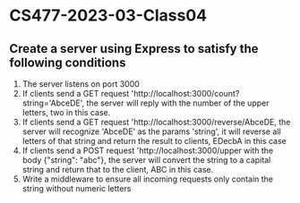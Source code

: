 # CS477-2023-03-Class04
## Create a server using Express to satisfy the following conditions
1. The server listens on port 3000
2. If clients send a GET request 'http://localhost:3000/count?string='AbceDE', the server will reply with the number of the upper letters, two in this case.
3. If clients send a GET request 'http://localhost:3000/reverse/AbceDE, the server will recognize 'AbceDE' as the params 'string', it will reverse all letters of that string and return the result to clients, EDecbA in this case
4. If clients send a POST request 'http://localhost:3000/upper with the body {"string": "abc"}, the server will convert the string to a capital string and return that to the client, ABC in this case.
5. Write a middleware to ensure all incoming requests only contain the string without numeric letters 
